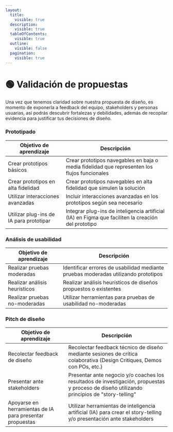 ```yaml
---
layout:
  title:
    visible: true
  description:
    visible: true
  tableOfContents:
    visible: true
  outline:
    visible: false
  pagination:
    visible: true
---
```


# 🟢 Validación de propuestas

Una vez que tenemos claridad sobre nuestra propuesta de diseño, es momento de exponerla a feedback del equipo, stakeholders y personas usuarias, así podrás descubrir fortalezas y debilidades, además de recopilar evidencia para justificar tus decisiones de diseño.

### Prototipado

| Objetivo de aprendizaje                 | Descripción                                                                                        |
| --------------------------------------- | -------------------------------------------------------------------------------------------------- |
| Crear prototipos básicos                | Crear prototipos navegables en baja o media fidelidad que representen los flujos funcionales       |
| Crear prototipos en alta fidelidad      | Crear prototipos navegables en alta fidelidad que simulen la solución                              |
| Utilizar interacciones avanzadas        | Incluir interacciones avanzadas en los prototipos según sea necesario                              |
| Utilizar plug-ins de IA para prototipar | Integrar plug-ins de inteligencia artificial (IA) en Figma que faciliten la creación del prototipo |



### Análisis de usabilidad

| Objetivo de aprendizaje       | Descripción                                                                        |
| ----------------------------- | ---------------------------------------------------------------------------------- |
| Realizar pruebas moderadas    | Identificar errores de usabilidad mediante pruebas moderadas utilizando prototipos |
| Realizar análisis heurísticos | Realizar análisis heurísticos de diseños propuestos o existentes                   |
| Realizar pruebas no-moderadas | Utilizar herramientas para pruebas de usabilidad no-moderadas                      |



### Pitch de diseño

| Objetivo de aprendizaje                                  | Descripción                                                                                                                                 |
| -------------------------------------------------------- | ------------------------------------------------------------------------------------------------------------------------------------------- |
| Recolectar feedback de diseño                            | Recolectar feedback técnico de diseño mediante sesiones de crítica colaborativa (Design Critiques, Demos con POs, etc.)                     |
| Presentar ante stakeholders                              | Presentar ante negocio y/o coaches los resultados de investigación, propuestas y proceso de diseño utilizando principios de "story-telling" |
| Apoyarse en herramientas de IA para presentar propuestas | Utilizar herramientas de inteligencia artificial (IA) para crear el story-telling y/o presentación ante stakeholders                        |

